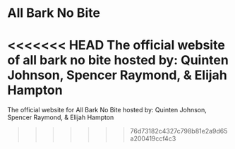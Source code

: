 # All Bark No Bite
<<<<<<< HEAD
The official website of all bark no bite
hosted by: Quinten Johnson, Spencer Raymond, & Elijah Hampton
=======
The official website for All Bark No Bite
hosted by: Quinten Johnson, Spencer Raymond, & Elijah Hampton 
>>>>>>> 76d73182c4327c798b81e2a9d65a200419ccf4c3
